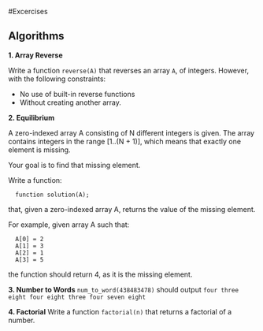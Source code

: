 #Excercises

## Algorithms

**1. Array Reverse**

Write a function `reverse(A)` that reverses an array `A`, of integers. However, with the
following constraints:

  - No use of built-in reverse functions
  - Without creating another array.

**2. Equilibrium**

A zero-indexed array A consisting of N different integers is given. The array contains integers in the range [1..(N + 1)], which means that exactly one element is missing.

Your goal is to find that missing element.

Write a function:

```
  function solution(A);
```

that, given a zero-indexed array A, returns the value of the missing element.

For example, given array A such that:

```
  A[0] = 2
  A[1] = 3
  A[2] = 1
  A[3] = 5
```

the function should return 4, as it is the missing element.

**3. Number to Words**
`num_to_word(438483478)` should output `four three eight four eight three four seven eight`

**4. Factorial**
Write a function `factorial(n)` that returns a factorial of a number.
